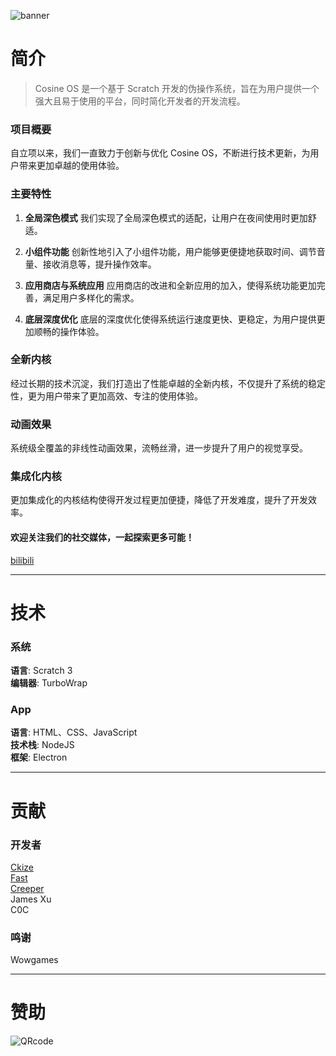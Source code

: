 ![banner](http://transmark.tech/image-host/cosine-project.png)

# 简介
> Cosine OS 是一个基于 Scratch 开发的伪操作系统，旨在为用户提供一个强大且易于使用的平台，同时简化开发者的开发流程。

### 项目概要
自立项以来，我们一直致力于创新与优化 Cosine OS，不断进行技术更新，为用户带来更加卓越的使用体验。

### 主要特性
1. **全局深色模式**
我们实现了全局深色模式的适配，让用户在夜间使用时更加舒适。

2. **小组件功能**
创新性地引入了小组件功能，用户能够更便捷地获取时间、调节音量、接收消息等，提升操作效率。

3. **应用商店与系统应用**
应用商店的改进和全新应用的加入，使得系统功能更加完善，满足用户多样化的需求。

4. **底层深度优化**
底层的深度优化使得系统运行速度更快、更稳定，为用户提供更加顺畅的操作体验。

### 全新内核
经过长期的技术沉淀，我们打造出了性能卓越的全新内核，不仅提升了系统的稳定性，更为用户带来了更加高效、专注的使用体验。

### 动画效果
系统级全覆盖的非线性动画效果，流畅丝滑，进一步提升了用户的视觉享受。

### 集成化内核
更加集成化的内核结构使得开发过程更加便捷，降低了开发难度，提升了开发效率。


#### 欢迎关注我们的社交媒体，一起探索更多可能！
[bilibili](https://space.bilibili.com/3546824421935440)

------------


# 技术
### 系统
**语言**: Scratch 3  
**编辑器**: TurboWrap

### App
**语言**: HTML、CSS、JavaScript  
**技术栈**: NodeJS  
**框架**: Electron

------------


# 贡献
### 开发者
[Ckize](https://github.com/GongZhenAB)  
[Fast](https://github.com/Fast-Studio)  
[Creeper](https://github.com/Creeper0808)  
James Xu  
C0C  

### 鸣谢
Wowgames

------------


# 赞助
![QRcode](http://transmark.tech/image-host/donatecode.png)

